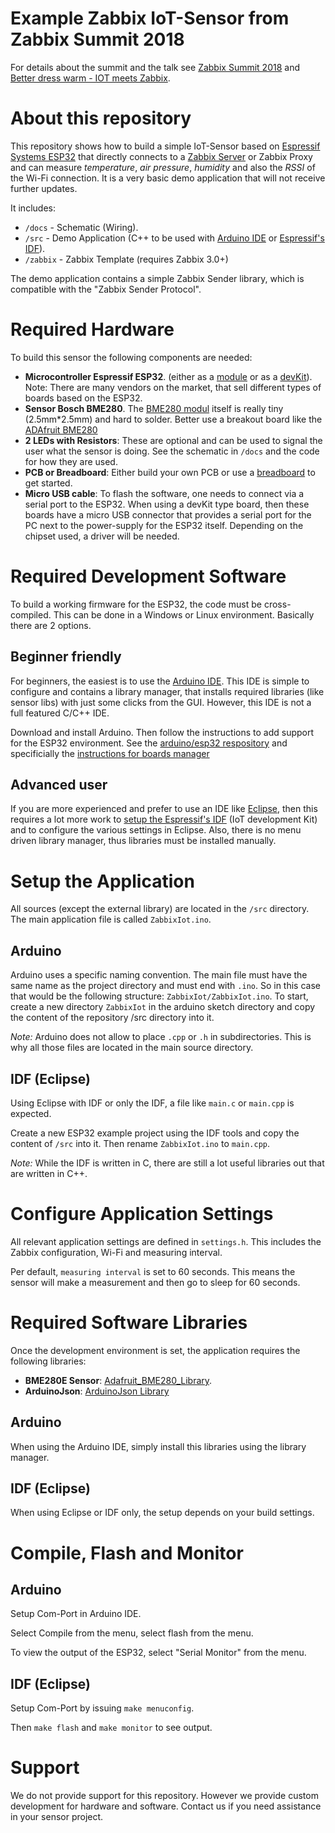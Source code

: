 # Example Zabbix IoT-Sensor from Zabbix Summit 2018

For details about the summit and the talk see [Zabbix Summit 2018](https://www.zabbix.com/zabbix_summit2018#overview) and [Better dress warm - IOT meets Zabbix](https://www.zabbix.com/zabbix_summit2018_agenda#day1_1630).


# About this repository

This repository shows how to build a simple IoT-Sensor based on [Espressif Systems ESP32](https://www.espressif.com/en/products/hardware/esp32/overview) that directly connects to a [Zabbix Server](https://www.zabbix.com) or Zabbix Proxy and can measure _temperature_, _air pressure_, _humidity_ and also the _RSSI_ of the Wi-Fi connection. It is a very basic demo application that will not receive further updates.

It includes:
* `/docs` - Schematic (Wiring). 
* `/src` - Demo Application (C++ to be used with [Arduino IDE](https://www.arduino.cc/en/Main/Software) or [Espressif's IDF](https://github.com/espressif/esp-idf)).
* `/zabbix` - Zabbix Template (requires Zabbix 3.0+)

The demo application contains a simple Zabbix Sender library, which is compatible with the "Zabbix Sender Protocol".


# Required Hardware

To build this sensor the following components are needed:

* __Microcontroller Espressif ESP32__. (either as a [module](https://www.espressif.com/en/products/hardware/modules) or as a [devKit](https://www.espressif.com/en/products/hardware/esp32-devkitc/overview)). Note: There are many vendors on the market, that sell different types of boards based on the ESP32.
* __Sensor Bosch BME280__. The [BME280 modul](https://www.bosch-sensortec.com/bst/products/all_products/bme280#tab_module_16_1_0) itself is really tiny (2.5mm*2.5mm) and hard to solder. Better use a breakout board like the [ADAfruit BME280](https://learn.adafruit.com/adafruit-bme280-humidity-barometric-pressure-temperature-sensor-breakout)
* __2 LEDs with Resistors__: These are optional and can be used to signal the user what the sensor is doing. See the schematic in `/docs` and the code for how they are used.
* __PCB or Breadboard__: Either build your own PCB or use a [breadboard](https://en.wikipedia.org/wiki/Breadboard) to get started.
* __Micro USB cable__: To flash the software, one needs to connect via a serial port to the ESP32. When using a devKit type board, then these boards have a micro USB connector that provides a serial port for the PC next to the power-supply for the ESP32 itself. Depending on the chipset used, a driver will be needed.

# Required Development Software

To build a working firmware for the ESP32, the code must be cross-compiled. This can be done in a Windows or Linux environment. Basically there are 2 options.

## Beginner friendly

For beginners, the easiest is to use the [Arduino IDE](https://www.arduino.cc/en/Main/Software). This IDE is simple to configure and contains a library manager, that installs required libraries (like sensor libs) with just some clicks from the GUI. However, this IDE is not a full featured C/C++ IDE.

Download and install Arduino. Then follow the instructions to add support for the ESP32 environment. See the [arduino/esp32 respository](https://github.com/espressif/arduino-esp32) and specificially the [instructions for boards manager](https://github.com/espressif/arduino-esp32/blob/master/docs/arduino-ide/boards_manager.md)

## Advanced user 

If you are more experienced and prefer to use an IDE like [Eclipse](https://www.eclipse.org/downloads/packages/), then this requires a lot more work to [setup the Espressif's IDF](https://docs.espressif.com/projects/esp-idf/en/latest/get-started/eclipse-setup-windows.html)  (IoT development Kit) and to configure the various settings in Eclipse. Also, there is no menu driven library manager, thus libraries must be installed manually. 


# Setup the Application

All sources (except the external library) are located in the `/src` directory. The main application file is called `ZabbixIot.ino`.

## Arduino

Arduino uses a specific naming convention. The main file must have the same name as the project directory and must end with `.ino`. So in this case that would be the following structure: `ZabbixIot/ZabbixIot.ino`. To start, create a new directory `ZabbixIot` in the arduino sketch directory and copy the content of the repository /src directory into it.

_Note:_ Arduino does not allow to place  `.cpp` or `.h` in subdirectories. This is why all those files are located in the main source directory.

## IDF (Eclipse)

Using Eclipse with IDF or only the IDF, a file like `main.c` or `main.cpp` is expected.

Create a new ESP32 example project using the IDF tools and copy the content of `/src` into it. Then rename `ZabbixIot.ino` to `main.cpp`.

_Note:_ While the IDF is written in C, there are still a lot useful libraries out that are written in C++.


# Configure Application Settings

All relevant application settings are defined in `settings.h`. This includes the Zabbix configuration, Wi-Fi and measuring interval.

Per default, `measuring interval` is set to 60 seconds. This means the sensor will make a measurement and then go to sleep for 60 seconds. 


# Required Software Libraries 

Once the development environment is set, the application requires the following libraries:

* __BME280E Sensor__: [Adafruit_BME280_Library](https://github.com/adafruit/Adafruit_BME280_Library). 
* __ArduinoJson__: [ArduinoJson Library](https://arduinojson.org/v5/doc/installation/)


## Arduino
When using the Arduino IDE, simply install this libraries using the library manager.

## IDF (Eclipse)
When using Eclipse or IDF only, the setup depends on your build settings.


# Compile, Flash and Monitor

## Arduino

Setup Com-Port in Arduino IDE.

Select Compile from the menu, select flash from the menu. 

To view the output of the ESP32, select "Serial Monitor" from the menu.

## IDF (Eclipse)

Setup Com-Port by issuing `make menuconfig`. 

Then `make flash` and `make monitor` to see output.

# Support

We do not provide support for this repository. However we provide custom development for hardware and software. Contact us if you need assistance in your sensor project.